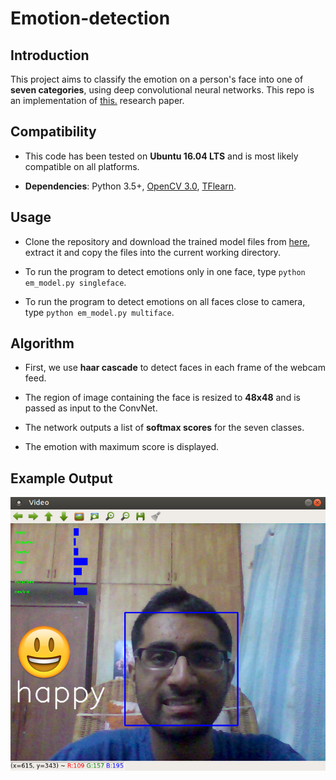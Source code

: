 # Emotion-detection

## Introduction

This project aims to classify the emotion on a person's face into one of **seven categories**, using deep convolutional neural networks. This repo is an implementation of [this.](https://github.com/atulapra/Emotion-detection/blob/master/ResearchPaper.pdf) research paper.

## Compatibility

* This code has been tested on **Ubuntu 16.04 LTS** and is most likely compatible on all platforms.

* **Dependencies**: Python 3.5+, [OpenCV 3.0](http://opencv.org/opencv-3-0.html), [TFlearn](http://tflearn.org/). 

## Usage

* Clone the repository and download the trained model files from [here](https://drive.google.com/file/d/1rdgSdMcXIvfoPmf702UCtH6RNcvkKFu7/view?usp=sharing), extract it and copy the files into the current working directory. 

* To run the program to detect emotions only in one face, type `python em_model.py singleface`.

* To run the program to detect emotions on all faces close to camera, type `python em_model.py multiface`.

## Algorithm

* First, we use **haar cascade** to detect faces in each frame of the webcam feed.

* The region of image containing the face is resized to **48x48** and is passed as input to the ConvNet.

* The network outputs a list of **softmax scores** for the seven classes.

* The emotion with maximum score is displayed.

## Example Output

![Happy](examples/happy.png)
